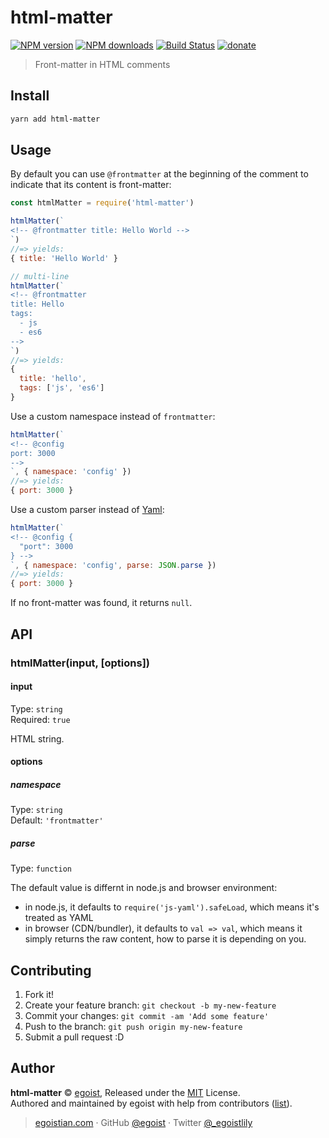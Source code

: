 # html-matter

[![NPM version](https://img.shields.io/npm/v/html-matter.svg?style=flat)](https://npmjs.com/package/html-matter) [![NPM downloads](https://img.shields.io/npm/dm/html-matter.svg?style=flat)](https://npmjs.com/package/html-matter) [![Build Status](https://img.shields.io/circleci/project/egoist/html-matter/master.svg?style=flat)](https://circleci.com/gh/egoist/html-matter) [![donate](https://img.shields.io/badge/$-donate-ff69b4.svg?maxAge=2592000&style=flat)](https://github.com/egoist/donate)

> Front-matter in HTML comments

## Install

```bash
yarn add html-matter
```

## Usage

By default you can use `@frontmatter` at the beginning of the comment to indicate that its content is front-matter:

```js
const htmlMatter = require('html-matter')

htmlMatter(`
<!-- @frontmatter title: Hello World -->
`)
//=> yields:
{ title: 'Hello World' }

// multi-line
htmlMatter(`
<!-- @frontmatter
title: Hello
tags:
  - js
  - es6
-->
`)
//=> yields:
{
  title: 'hello',
  tags: ['js', 'es6']
}
```

Use a custom namespace instead of `frontmatter`:

```js
htmlMatter(`
<!-- @config
port: 3000
-->
`, { namespace: 'config' })
//=> yields:
{ port: 3000 }
```

Use a custom parser instead of [Yaml](https://github.com/nodeca/js-yaml):

```js
htmlMatter(`
<!-- @config {
  "port": 3000
} -->
`, { namespace: 'config', parse: JSON.parse })
//=> yields:
{ port: 3000 }
```

If no front-matter was found, it returns `null`.

## API

### htmlMatter(input, [options])

#### input

Type: `string`<br>
Required: `true`

HTML string.

#### options

##### namespace

Type: `string`<br>
Default: `'frontmatter'`

##### parse

Type: `function`<br>

The default value is differnt in node.js and browser environment:

- in node.js, it defaults to `require('js-yaml').safeLoad`, which means it's treated as YAML
- in browser (CDN/bundler), it defaults to `val => val`, which means it simply returns the raw content, how to parse it is depending on you.

## Contributing

1. Fork it!
2. Create your feature branch: `git checkout -b my-new-feature`
3. Commit your changes: `git commit -am 'Add some feature'`
4. Push to the branch: `git push origin my-new-feature`
5. Submit a pull request :D


## Author

**html-matter** © [egoist](https://github.com/egoist), Released under the [MIT](./LICENSE) License.<br>
Authored and maintained by egoist with help from contributors ([list](https://github.com/egoist/html-matter/contributors)).

> [egoistian.com](https://egoistian.com) · GitHub [@egoist](https://github.com/egoist) · Twitter [@_egoistlily](https://twitter.com/_egoistlily)
